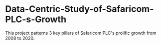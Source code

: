 # Data-Centric-Study-of-Safaricom-PLC-s-Growth
This project patterns 3 key pillars of Safaricom PLC's prolific growth from 2008 to 2020.

